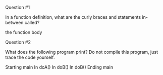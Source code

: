 Question #1

In a function definition, what are the curly braces and statements in-between called?

the function body 


Question #2

What does the following program print? Do not compile this program, just trace the code yourself.

Starting main
In doA()
In doB()
In doB()
Ending main 
